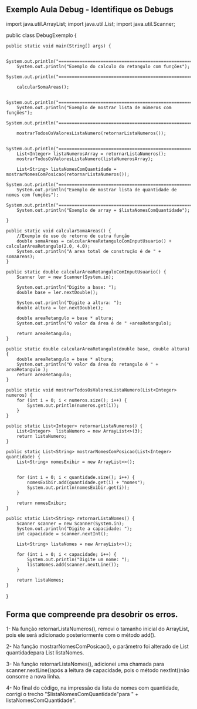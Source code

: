 ## Exemplo Aula Debug - Identifique os Debugs

import java.util.ArrayList;
import java.util.List;
import java.util.Scanner;

public class DebugExemplo {

    public static void main(String[] args) {

        System.out.println("=========================================================");
        System.out.println("Exemplo do calculo do retangulo com funções");
        System.out.println("=========================================================");

        calcularSomaAreas();

        System.out.println("=========================================================");
        System.out.println("Exemplo de mostrar lista de números com funções");
        System.out.println("=========================================================");

        mostrarTodosOsValoresListaNumero(retornarListaNumeros());

        System.out.println("=========================================================");
        List<Integer> listaNumerosArray = retornarListaNumeros();
        mostrarTodosOsValoresListaNumero(listaNumerosArray);

        List<String> listaNomesComQuantidade = mostrarNomesComPosicao(retornarListaNumeros());
        System.out.println("=========================================================");
        System.out.println("Exemplo de mostrar lista de quantidade de nomes com funções");
        System.out.println("=========================================================");
        System.out.println("Exemplo de array = $listaNomesComQuantidade");
        
    }

    public static void calcularSomaAreas() {
        //Exemplo de uso do retorno de outra função
        double somaAreas = calcularAreaRetanguloComInputUsuario() + calcularAreaRetangulo(2.0, 4.0);
        System.out.println("A area total de construção é de " + somaAreas);
    }

    public static double calcularAreaRetanguloComInputUsuario() {
        Scanner ler = new Scanner(System.in);

        System.out.println("Digite a base: ");
        double base = ler.nextDouble();

        System.out.println("Digite a altura: ");
        double altura = ler.nextDouble();

        double areaRetangulo = base * altura;
        System.out.println("O valor da área é de " +areaRetangulo);

        return areaRetangulo;
    }

    public static double calcularAreaRetangulo(double base, double altura) {
        double areaRetangulo = base * altura;
        System.out.println("O valor da área do retangulo é " + areaRetangulo );
        return areaRetangulo;
    }

    public static void mostrarTodosOsValoresListaNumero(List<Integer> numeros) {
        for (int i = 0; i < numeros.size(); i++) {
            System.out.println(numeros.get(i));
        }
    }

    public static List<Integer> retornarListaNumeros() {
        List<Integer>  listaNumero = new ArrayList<>(3);
        return listaNumero;
    }

    public static List<String> mostrarNomesComPosicao(List<Integer> quantidade) {
        List<String> nomesExibir = new ArrayList<>();


        for (int i = 0; i < quantidade.size(); i++) {
            nomesExibir.add(quantidade.get(i) + "nomes");
            System.out.println(nomesExibir.get(i));
        }

        return nomesExibir;
    }

    public static List<String> retornarListaNomes() {
        Scanner scanner = new Scanner(System.in);
        System.out.println("Digite a capacidade: ");
        int capacidade = scanner.nextInt();

        List<String> listaNomes = new ArrayList<>();

        for (int i = 0; i < capacidade; i++) {
            System.out.println("Digite um nome: ");
            listaNomes.add(scanner.nextLine());
        }

        return listaNomes;
    }
}

## Forma que compreende pra desobrir os erros.

1- Na função retornarListaNumeros(), removi o tamanho inicial do ArrayList, pois ele será adicionado posteriormente com o método add().

2- Na função mostrarNomesComPosicao(), o parâmetro foi alterado de List<Integer> quantidadepara List<String> listaNomes.
  
3- Na função retornarListaNomes(), adicionei uma chamada para scanner.nextLine()após a leitura de capacidade, pois o método nextInt()não consome a nova linha.
  
4- No final do código, na impressão da lista de nomes com quantidade, corrigi o trecho "$listaNomesComQuantidade"para " + listaNomesComQuantidade".
